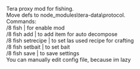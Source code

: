 Tera proxy mod for fishing.<br>
Move defs to node_modules\tera-data\protocol.<br>
Commands:<br>
/8 fish | for enable  mod<br>
/8 fish add <link> | to add item for auto decompose<br>
/8 fish setrecipe | to set las used recipe for crafting<br>
/8 fish setbait <link> | to set bait <br>
/8 fish save | to save settings <br>
You can manually edit config file, because im lazy<br>